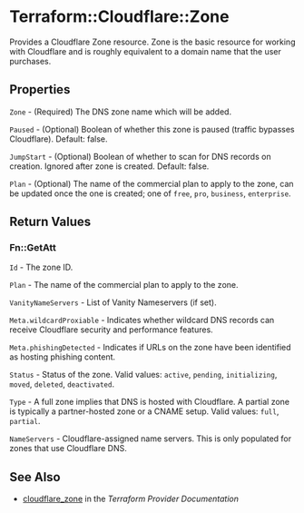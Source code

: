 # Terraform::Cloudflare::Zone

Provides a Cloudflare Zone resource. Zone is the basic resource for working with Cloudflare and is roughly equivalent to a domain name that the user purchases.

## Properties

`Zone` - (Required) The DNS zone name which will be added.

`Paused` - (Optional) Boolean of whether this zone is paused (traffic bypasses Cloudflare). Default: false.

`JumpStart` - (Optional) Boolean of whether to scan for DNS records on creation. Ignored after zone is created. Default: false.

`Plan` - (Optional) The name of the commercial plan to apply to the zone, can be updated once the one is created; one of `free`, `pro`, `business`, `enterprise`.


## Return Values

### Fn::GetAtt

`Id` - The zone ID.

`Plan` - The name of the commercial plan to apply to the zone.

`VanityNameServers` - List of Vanity Nameservers (if set).

`Meta.wildcardProxiable` - Indicates whether wildcard DNS records can receive Cloudflare security and performance features.

`Meta.phishingDetected` - Indicates if URLs on the zone have been identified as hosting phishing content.

`Status` - Status of the zone. Valid values: `active`, `pending`, `initializing`, `moved`, `deleted`, `deactivated`.

`Type` - A full zone implies that DNS is hosted with Cloudflare. A partial zone is typically a partner-hosted zone or a CNAME setup. Valid values: `full`, `partial`.

`NameServers` - Cloudflare-assigned name servers. This is only populated for zones that use Cloudflare DNS.

## See Also

* [cloudflare_zone](https://www.terraform.io/docs/providers/cloudflare/r/zone.html) in the _Terraform Provider Documentation_